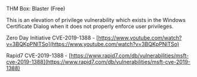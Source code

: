 THM Box: Blaster (Free)

This is an elevation of privilege vulnerability which exists in the Windows Certificate Dialog when it does not properly enforce user privileges.

Zero Day Initiative CVE-2019-1388 - [https://www.youtube.com/watch?v=3BQKpPNlTSo](https://www.youtube.com/watch?v=3BQKpPNlTSo)

Rapid7 CVE-2019-1388 - [https://www.rapid7.com/db/vulnerabilities/msft-cve-2019-1388](https://www.rapid7.com/db/vulnerabilities/msft-cve-2019-1388)

